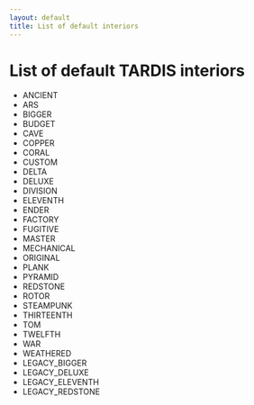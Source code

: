 ```yaml
---
layout: default
title: List of default interiors
---
```


# List of default TARDIS interiors

- ANCIENT
- ARS
- BIGGER
- BUDGET
- CAVE
- COPPER
- CORAL
- CUSTOM
- DELTA
- DELUXE
- DIVISION
- ELEVENTH
- ENDER
- FACTORY
- FUGITIVE
- MASTER
- MECHANICAL
- ORIGINAL
- PLANK
- PYRAMID
- REDSTONE
- ROTOR
- STEAMPUNK
- THIRTEENTH
- TOM
- TWELFTH
- WAR
- WEATHERED
- LEGACY_BIGGER
- LEGACY_DELUXE
- LEGACY_ELEVENTH
- LEGACY_REDSTONE
